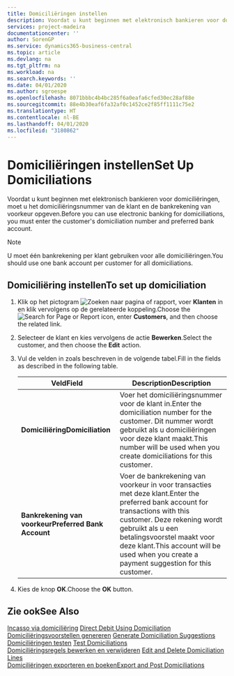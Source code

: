 ```yaml
---
title: Domiciliëringen instellen
description: Voordat u kunt beginnen met elektronisch bankieren voor domiciliëringen, moet u het domiciliëringsnummer van de klant en de bankrekening van voorkeur opgeven.
services: project-madeira
documentationcenter: ''
author: SorenGP
ms.service: dynamics365-business-central
ms.topic: article
ms.devlang: na
ms.tgt_pltfrm: na
ms.workload: na
ms.search.keywords: ''
ms.date: 04/01/2020
ms.author: sgroespe
ms.openlocfilehash: 8071bbbc4b4bc285f6a0eafa6cfed30ec28af88e
ms.sourcegitcommit: 88e4b30eaf6fa32af0c1452ce2f85ff1111c75e2
ms.translationtype: HT
ms.contentlocale: nl-BE
ms.lasthandoff: 04/01/2020
ms.locfileid: "3180862"
---
```

# <a name="set-up-domiciliations"></a><span data-ttu-id="6388a-103">Domiciliëringen instellen</span><span class="sxs-lookup"><span data-stu-id="6388a-103">Set Up Domiciliations</span></span>
<span data-ttu-id="6388a-104">Voordat u kunt beginnen met elektronisch bankieren voor domiciliëringen, moet u het domiciliëringsnummer van de klant en de bankrekening van voorkeur opgeven.</span><span class="sxs-lookup"><span data-stu-id="6388a-104">Before you can use electronic banking for domiciliations, you must enter the customer's domiciliation number and preferred bank account.</span></span>  

> [!NOTE]  
>  <span data-ttu-id="6388a-105">U moet één bankrekening per klant gebruiken voor alle domiciliëringen.</span><span class="sxs-lookup"><span data-stu-id="6388a-105">You should use one bank account per customer for all domiciliations.</span></span>  

## <a name="to-set-up-domiciliation"></a><span data-ttu-id="6388a-106">Domiciliëring instellen</span><span class="sxs-lookup"><span data-stu-id="6388a-106">To set up domiciliation</span></span>  

1.  <span data-ttu-id="6388a-107">Klik op het pictogram ![Zoeken naar pagina of rapport](../../media/ui-search/search_small.png "Het pictogram Zoeken naar pagina of rapport"), voer **Klanten** in en klik vervolgens op de gerelateerde koppeling.</span><span class="sxs-lookup"><span data-stu-id="6388a-107">Choose the ![Search for Page or Report](../../media/ui-search/search_small.png "Search for Page or Report icon") icon, enter **Customers**, and then choose the related link.</span></span>  
2.  <span data-ttu-id="6388a-108">Selecteer de klant en kies vervolgens de actie **Bewerken**.</span><span class="sxs-lookup"><span data-stu-id="6388a-108">Select the customer, and then choose the **Edit** action.</span></span>  
3.  <span data-ttu-id="6388a-109">Vul de velden in zoals beschreven in de volgende tabel.</span><span class="sxs-lookup"><span data-stu-id="6388a-109">Fill in the fields as described in the following table.</span></span>  

    |<span data-ttu-id="6388a-110">Veld</span><span class="sxs-lookup"><span data-stu-id="6388a-110">Field</span></span>|<span data-ttu-id="6388a-111">Description</span><span class="sxs-lookup"><span data-stu-id="6388a-111">Description</span></span>|  
    |---------------------------------|---------------------------------------|  
    |<span data-ttu-id="6388a-112">**Domiciliëring**</span><span class="sxs-lookup"><span data-stu-id="6388a-112">**Domiciliation**</span></span>|<span data-ttu-id="6388a-113">Voer het domiciliëringsnummer voor de klant in.</span><span class="sxs-lookup"><span data-stu-id="6388a-113">Enter the domiciliation number for the customer.</span></span> <span data-ttu-id="6388a-114">Dit nummer wordt gebruikt als u domiciliëringen voor deze klant maakt.</span><span class="sxs-lookup"><span data-stu-id="6388a-114">This number will be used when you create domiciliations for this customer.</span></span>|  
    |<span data-ttu-id="6388a-115">**Bankrekening van voorkeur**</span><span class="sxs-lookup"><span data-stu-id="6388a-115">**Preferred Bank Account**</span></span>|<span data-ttu-id="6388a-116">Voer de bankrekening van voorkeur in voor transacties met deze klant.</span><span class="sxs-lookup"><span data-stu-id="6388a-116">Enter the preferred bank account for transactions with this customer.</span></span> <span data-ttu-id="6388a-117">Deze rekening wordt gebruikt als u een betalingsvoorstel maakt voor deze klant.</span><span class="sxs-lookup"><span data-stu-id="6388a-117">This account will be used when you create a payment suggestion for this customer.</span></span>|  

4.  <span data-ttu-id="6388a-118">Kies de knop **OK**.</span><span class="sxs-lookup"><span data-stu-id="6388a-118">Choose the **OK** button.</span></span>  

## <a name="see-also"></a><span data-ttu-id="6388a-119">Zie ook</span><span class="sxs-lookup"><span data-stu-id="6388a-119">See Also</span></span>  
 <span data-ttu-id="6388a-120">[Incasso via domiciliëring](direct-debit-using-domiciliation.md) </span><span class="sxs-lookup"><span data-stu-id="6388a-120">[Direct Debit Using Domiciliation](direct-debit-using-domiciliation.md) </span></span>  
 <span data-ttu-id="6388a-121">[Domiciliëringsvoorstellen genereren](how-to-generate-domiciliation-suggestions.md) </span><span class="sxs-lookup"><span data-stu-id="6388a-121">[Generate Domiciliation Suggestions](how-to-generate-domiciliation-suggestions.md) </span></span>  
 <span data-ttu-id="6388a-122">[Domiciliëringen testen](how-to-test-domiciliations.md) </span><span class="sxs-lookup"><span data-stu-id="6388a-122">[Test Domiciliations](how-to-test-domiciliations.md) </span></span>  
 <span data-ttu-id="6388a-123">[Domiciliëringsregels bewerken en verwijderen](how-to-edit-and-delete-domiciliation-lines.md) </span><span class="sxs-lookup"><span data-stu-id="6388a-123">[Edit and Delete Domiciliation Lines](how-to-edit-and-delete-domiciliation-lines.md) </span></span>  
 [<span data-ttu-id="6388a-124">Domiciliëringen exporteren en boeken</span><span class="sxs-lookup"><span data-stu-id="6388a-124">Export and Post Domiciliations</span></span>](how-to-export-and-post-domiciliations.md)
